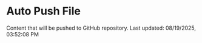 # Auto Push File

Content that will be pushed to GitHub repository.
Last updated: 08/19/2025, 03:52:08 PM